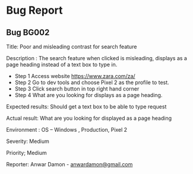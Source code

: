 # Bug Report #

## Bug BG002 ##

Title: Poor and misleading contrast for search feature

Description : The search feature when clicked is misleading, displays as a page heading instead of a text box to type in.

* Step 1 Access website https://www.zara.com/za/
* Step 2 Go to dev tools and choose Pixel 2 as the profile to test.
* Step 3  Click search button in top right hand corner
* Step 4  What are you looking for displays as a page heading.

Expected results: Should get a text box to be able to type request

Actual result: What are you looking for displayed as a page heading

Environment : OS – Windows , Production, Pixel 2

Severity: Medium

Priority; Medium

Reporter: Anwar Damon - anwardamon@gmail.com

